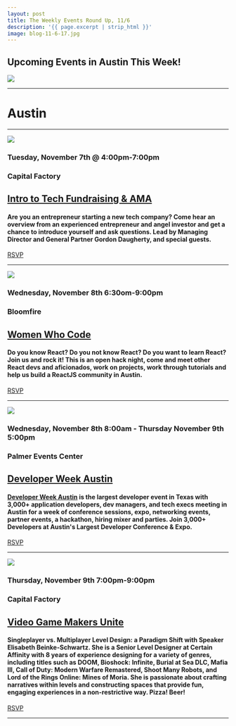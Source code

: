 ```yaml
---
layout: post
title: The Weekly Events Round Up, 11/6
description: '{{ page.excerpt | strip_html }}'
image: blog-11-6-17.jpg
---
```

## Upcoming Events in Austin This Week!

<div class="col-sm-12">
  <img class="img-responsive" src="/assets/images/blog-11-6-17.jpg" />
</div>

---

# **Austin**

---

<div class="col-sm-5">
  <img class="img-responsive" src="/assets/images/Blog-CFLogo.jpg" /> 
</div>

### Tuesday, November 7th @ 4:00pm-7:00pm

### Capital Factory

## [Intro to Tech Fundraising & AMA](https://capitalfactory.com/event/intro-fundraising-texas-ask-anything-gordon-daugherty-austin/) 

#### Are you an entrepreneur starting a new tech company? Come hear an overview from an experienced entrepreneur and angel investor and get a chance to introduce yourself and ask questions. Lead by Managing Director and General Partner Gordon Daugherty, and special guests.  
[RSVP](https://www.eventbrite.com/e/intro-to-fundraising-in-texas-ask-me-anything-with-gordon-daugherty-in-austin-tickets-39084129684 )

---
<div class="col-sm-5"> 
  <img class="img-responsive" src="/assets/images/Blog-women-who-code.jpeg"/> 
</div>

### Wednesday, November 8th 6:30om-9:00pm

### Bloomfire

## [Women Who Code](https://www.womenwhocode.com/austin) 

#### Do you know React? Do you not know React? Do you want to learn React? Join us and rock it! This is an open hack night, come and meet other React devs and aficionados, work on projects, work through tutorials and help us build a ReactJS community in Austin.
[RSVP]( https://www.meetup.com/Women-Who-Code-Austin/events/243420571//)

---

<div class="col-sm-5"> <img class="img-responsive" src="/assets/images/Blog-Developer-week.jpg" /> </div>

### Wednesday, November 8th 8:00am - Thursday November 9th 5:00pm

### Palmer Events Center

## [Developer Week Austin](http://www.developerweek.com/Austin/)
 
#### [Developer Week Austin](http://www.developerweek.com/Austin/) is the largest developer event in Texas with 3,000+ application developers, dev managers, and tech execs meeting in Austin for a week of conference sessions, expo, networking events, partner events, a hackathon, hiring mixer and parties. Join 3,000+ Developers at Austin's Largest Developer Conference & Expo.
[RSVP](https://www.eventbrite.com/e/developerweek-austin-2017-tickets-35922755930)

---

<div class="col-sm-5"> <img class="img-responsive" src="/assets/images/blog-video-game.jpeg" /> </div>

### Thursday, November 9th 7:00pm-9:00pm

### Capital Factory

## [Video Game Makers Unite]( https://capitalfactory.com/event/video-game-makers-unite/2017-11-09/) 

#### Singleplayer vs. Multiplayer Level Design: a Paradigm Shift with Speaker Elisabeth Beinke-Schwartz. She is a Senior Level Designer at Certain Affinity with 8 years of experience designing for a variety of genres, including titles such as DOOM, Bioshock: Infinite, Burial at Sea DLC, Mafia III, Call of Duty: Modern Warfare Remastered, Shoot Many Robots, and Lord of the Rings Online: Mines of Moria. She is passionate about crafting narratives within levels and constructing spaces that provide fun, engaging experiences in a non-restrictive way. **Pizza! Beer!**
[RSVP](https://www.meetup.com/Video-Game-Makers-Unite/events/243631331/)

---
